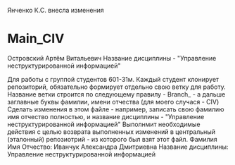 Янченко К.С. внесла изменения
# Main_CIV

Островский Артём Витальевич 
Название дисциплины - "Управление неструктурированной информацией"

Для работы с группой студентов 601-31м.
Каждый студент клонирует репозиторий, обязательно формирует отдельно свою ветку для работу.
Название ветки строится по следующему правилу - Branch_ - а дальше заглавные буквы фамилии, имени отчества (для моего случася - CIV)
Сделать изменения в этом файле - например, записать свою фамилию имя отчество полностью, и название дисциплины - "Управление неструктурированной информацией"
Выполнмит необходимые действия с целью возврата выполненных изменений в центральный (эталонный) репозиотрий - из которого был взят этот файл.
Фамилия Имя Отчество: Иванчук Александра Дмитриевна
Название дисциплины: Управление неструктурированной информацией

